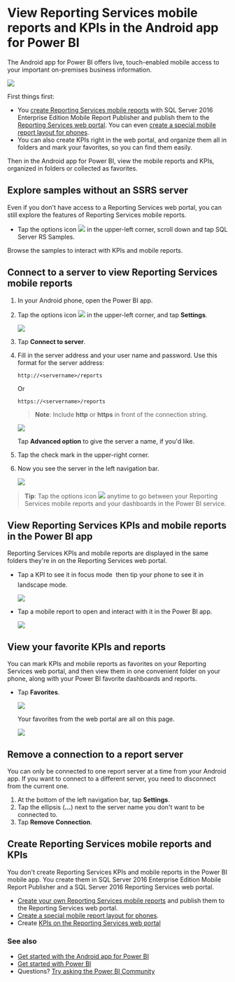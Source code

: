 <properties 
   pageTitle="View Reporting Services mobile reports and KPIs in the Android app"
   description="The Android app for Power BI offers live, touch-enabled mobile access to your important on-premises business information."
   services="powerbi" 
   documentationCenter="" 
   authors="maggiesMSFT" 
   manager="erikre" 
   backup=""
   editor=""
   tags=""
   qualityFocus="no"
   qualityDate=""/>
 
<tags
   ms.service="powerbi"
   ms.devlang="NA"
   ms.topic="article"
   ms.tgt_pltfrm="NA"
   ms.workload="powerbi"
   ms.date="11/17/2016"
   ms.author="maggies"/>

# View Reporting Services mobile reports and KPIs in the Android app for Power BI 
The Android app for Power BI offers live, touch-enabled mobile access to your important on-premises business information. 

![](media/powerbi-mobile-android-kpis-mobile-reports/pbi_ssrs_and_foldrs.png)

First things first:

-  You [create Reporting Services mobile reports](https://msdn.microsoft.com/library/mt652547.aspx) with SQL Server 2016 Enterprise Edition Mobile Report Publisher and publish them to the [Reporting Services web portal](https://msdn.microsoft.com/library/mt637133.aspx). You can even [create a special mobile report layout for phones](https://msdn.microsoft.com/library/mt703702.aspx). 
-   You can also create KPIs right in the web portal, and organize them all in folders and mark your favorites, so you can find them easily. 

Then in the Android app for Power BI, view the mobile reports and KPIs, organized in folders or collected as favorites. 

## Explore samples without an SSRS server

Even if you don't have access to a Reporting Services web portal, you can still explore the features of Reporting Services mobile reports. 

-  Tap the options icon ![](media/powerbi-mobile-android-kpis-mobile-reports/pbi_and_menuiconbordr.png) in the upper-left corner, scroll down and tap SQL Server RS Samples.

Browse the samples to interact with KPIs and mobile reports.

## Connect to a server to view Reporting Services mobile reports 

1.  In your Android phone, open the Power BI app.
  
3. Tap the options icon ![](media/powerbi-mobile-android-kpis-mobile-reports/pbi_and_menuiconbordr.png) in the upper-left corner, and tap **Settings**.

     ![](media/powerbi-mobile-android-kpis-mobile-reports/power-bi-android-settings-menu.png)

4.  Tap **Connect to server**.

5. Fill in the server address and your user name and password. Use this format for the server address:

     `http://<servername>/reports`

     Or

     `https://<servername>/reports`
     
     >**Note**: Include **http** or **https** in front of the connection string.

    ![](media/powerbi-mobile-android-kpis-mobile-reports/pbi_ssrs_and_connect.png)

    Tap **Advanced option** to give the server a name, if you'd like.

3. Tap the check mark in the upper-right corner.

5.  Now you see the server in the left navigation bar.

    ![](media/powerbi-mobile-android-kpis-mobile-reports/pbi_ssrs_server.png)

>**Tip**: Tap the options icon ![](media/powerbi-mobile-android-kpis-mobile-reports/pbi_and_menuiconbordr.png) anytime to go between your Reporting Services mobile reports and your dashboards in the Power BI service. 

## View Reporting Services KPIs and mobile reports in the Power BI app

Reporting Services KPIs and mobile reports are displayed in the same folders they're in on the Reporting Services web portal. 

- Tap a KPI to see it in focus mode &#151; then tip your phone to see it in landscape mode.

    ![](media/powerbi-mobile-android-kpis-mobile-reports/pbi_and_ssrs_tilelndscpbrdr.png)

- Tap a mobile report to open and interact with it in the Power BI app.

    ![](media/powerbi-mobile-android-kpis-mobile-reports/pbi_and_ssrs_rpt.png)

## View your favorite KPIs and reports

You can mark KPIs and mobile reports as favorites on your Reporting Services web portal, and then view them in one convenient folder on your phone, along with your Power BI favorite dashboards and reports.

-  Tap **Favorites**.

    ![](media/powerbi-mobile-android-kpis-mobile-reports/pbi_and_ssrs_favemenu.png)
   
    Your favorites from the web portal are all on this page.

    ![](media/powerbi-mobile-android-kpis-mobile-reports/power-bi-android-ssrs-favorites.png)

## Remove a connection to a report server

You can only be connected to one report server at a time from your Android app. If you want to connect to a different server, you need to disconnect from the current one.

1. At the bottom of the left navigation bar, tap **Settings**.
2. Tap the ellipsis (**...**) next to the server name you don't want to be connected to.
3. Tap **Remove Connection**.


## Create Reporting Services mobile reports and KPIs

You don't create Reporting Services KPIs and mobile reports in the Power BI mobile app. You create them in SQL Server 2016 Enterprise Edition Mobile Report Publisher and a SQL Server 2016 Reporting Services web portal.

- [Create your own Reporting Services mobile reports](https://msdn.microsoft.com/library/mt652547.aspx) and publish them to the Reporting Services web portal.
- [Create a special mobile report layout for phones](https://msdn.microsoft.com/library/mt703702.aspx).
- Create [KPIs on the Reporting Services web portal](https://msdn.microsoft.com/library/mt683632.aspx)

### See also  
- [Get started with the Android app for Power BI](powerbi-mobile-android-app-get-started.md)  
- [Get started with Power BI](powerbi-service-get-started.md)  
- Questions? [Try asking the Power BI Community](http://community.powerbi.com/)
